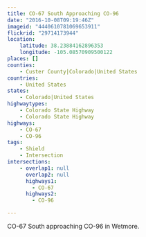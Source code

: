 ```yaml
---
title: CO-67 South Approaching CO-96
date: "2016-10-08T09:19:46Z"
imageid: "4440610781069653911"
flickrid: "29714173944"
location:
    latitude: 38.23884162896353
    longitude: -105.08570909500122
places: []
counties:
    - Custer County|Colorado|United States
countries:
    - United States
states:
    - Colorado|United States
highwaytypes:
    - Colorado State Highway
    - Colorado State Highway
highways:
    - CO-67
    - CO-96
tags:
    - Shield
    - Intersection
intersections:
    - overlap1: null
      overlap2: null
      highways1:
        - CO-67
      highways2:
        - CO-96

---
```

CO-67 South approaching CO-96 in Wetmore.